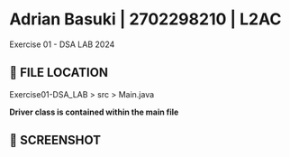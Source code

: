 # Adrian Basuki | 2702298210 | L2AC 
Exercise 01 - DSA LAB 2024

## 📁 FILE LOCATION
Exercise01-DSA_LAB > src > Main.java 

**Driver class is contained within the main file**

## 📸 SCREENSHOT
